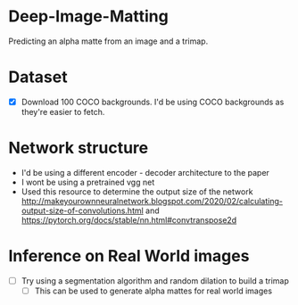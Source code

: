 # Deep-Image-Matting
Predicting an alpha matte from an image and a trimap.


# Dataset
- [x] Download 100 COCO backgrounds. I'd be using COCO backgrounds as they're easier to fetch.

# Network structure
- I'd be using a different encoder - decoder architecture to the paper
- I wont be using a pretrained vgg net
- Used this resource to determine the output size of the network http://makeyourownneuralnetwork.blogspot.com/2020/02/calculating-output-size-of-convolutions.html and https://pytorch.org/docs/stable/nn.html#convtranspose2d

# Inference on Real World images
- [ ] Try using a segmentation algorithm and random dilation to build a trimap
    - [ ] This can be used to generate alpha mattes for real world images

